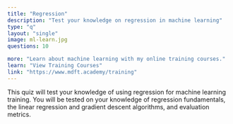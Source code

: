 ```yaml
---
title: "Regression"
description: "Test your knowledge on regression in machine learning"
type: "q"
layout: "single"
image: ml-learn.jpg
questions: 10

more: "Learn about machine learning with my online training courses."
learn: "View Training Courses"
link: "https://www.mdft.academy/training"
---
```


This quiz will test your knowledge of using regression for machine learning training. You will be tested on your knowledge of regression fundamentals, the linear regression and gradient descent algorithms, and evaluation metrics.
